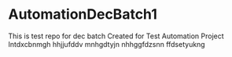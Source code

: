 # AutomationDecBatch1
This is test repo for dec batch Created for Test Automation Project Intdxcbnmgh hhjjufddv mnhgdtyjn 
nhhggfdzsnn ffdsetyukng
